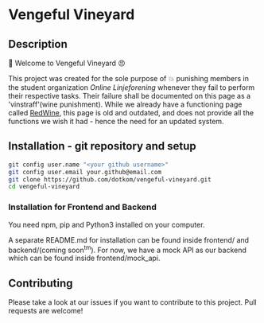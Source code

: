 # Vengeful Vineyard

## Description

:wine_glass: Welcome to Vengeful Vineyard :angry:

This project was created for the sole purpose of :boom: punishing members in the student organization <i>Online Linjeforening</i> whenever they fail to perform their respective tasks. Their failure shall be documented on this page as a 'vinstraff'(wine punishment). While we already have a functioning page called [RedWine](https://online.ntnu.no/redwine/), this page is old and outdated, and does not provide all the functions we wish it had - hence the need for an updated system.

## Installation - git repository and setup

```bash
git config user.name "<your github username>"
git config user.email your.github@email.com
git clone https://github.com/dotkom/vengeful-vineyard.git
cd vengeful-vineyard
```

### Installation for Frontend and Backend

You need npm, pip and Python3 installed on your computer.

A separate README.md for installation can be found inside frontend/ and backend/(coming soon<sup>tm</sup>).
For now, we have a mock API as our backend which can be found inside frontend/mock_api.

## Contributing

Please take a look at our issues if you want to contribute to this project. Pull requests are welcome!
